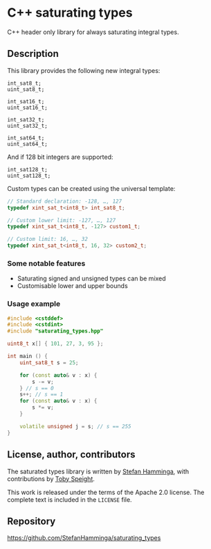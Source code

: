 # C++ saturating types
C++ header only library for always saturating integral types.

## Description

This library provides the following new integral types:
```
int_sat8_t;
uint_sat8_t;

int_sat16_t;
uint_sat16_t;

int_sat32_t;
uint_sat32_t;

int_sat64_t;
uint_sat64_t;
```
And if 128 bit integers are supported:
```
int_sat128_t;
uint_sat128_t;
```

Custom types can be created using the universal template:

```c++
// Standard declaration: -128, …, 127
typedef xint_sat_t<int8_t> int_sat8_t;

// Custom lower limit: -127, …, 127
typedef xint_sat_t<int8_t, -127> custom1_t;

// Custom limit: 16, …, 32
typedef xint_sat_t<int8_t, 16, 32> custom2_t;
```

### Some notable features

- Saturating signed and unsigned types can be mixed
- Customisable lower and upper bounds

### Usage example

```c++
#include <cstddef>
#include <cstdint>
#include "saturating_types.hpp"

uint8_t x[] { 101, 27, 3, 95 };

int main () {
    uint_sat8_t s = 25;

    for (const auto& v : x) {
        s -= v;
    } // s == 0
    s++; // s == 1
    for (const auto& v : x) {
        s *= v;
    }

    volatile unsigned j = s; // s == 255
}
```

## License, author, contributors

The saturated types library is written by [Stefan Hamminga](stefan@prjct.net), with contributions by [Toby Speight](https://codereview.stackexchange.com/questions/179172/c17-saturating-integer-arithmetic-type-library).

This work is released under the terms of the Apache 2.0 license. The complete text is included in the `LICENSE` file.

## Repository

https://github.com/StefanHamminga/saturating_types
